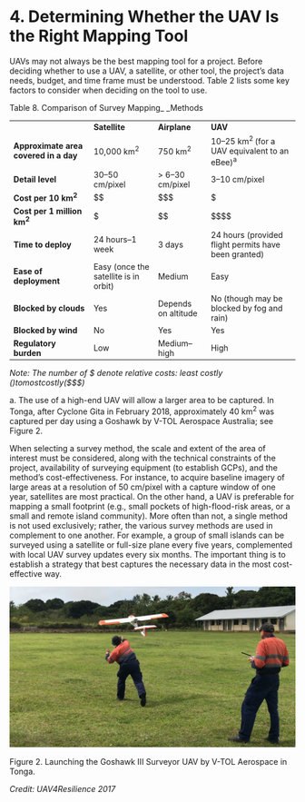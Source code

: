 # 4. Determining Whether the UAV Is the Right Mapping Tool 

UAVs may not always be the best mapping tool for a project. Before deciding whether to use a UAV, a satellite, or other tool, the project’s data needs, budget, and time frame must be understood. Table 2 lists some key factors to consider when deciding on the tool to use. 

Table 8. Comparison of Survey Mapping_ _Methods


<table>
  <tr>
   <td>
   </td>
   <td><strong>Satellite</strong>
   </td>
   <td><strong>Airplane</strong>
   </td>
   <td><strong>UAV</strong>
   </td>
  </tr>
  <tr>
   <td><strong>Approximate area covered in a day</strong>
   </td>
   <td>10,000 km<sup>2</sup>
   </td>
   <td>750 km<sup>2</sup>
   </td>
   <td>10–25 km<sup>2 </sup>(for a UAV equivalent to an eBee)<sup>a</sup>
   </td>
  </tr>
  <tr>
   <td><strong>Detail level</strong>
   </td>
   <td>30–50 cm/pixel
   </td>
   <td>> 6–30 cm/pixel
   </td>
   <td>3–10 cm/pixel
   </td>
  </tr>
  <tr>
   <td><strong>Cost per 10 km<sup>2</sup></strong>
   </td>
   <td>$$
   </td>
   <td>$$$
   </td>
   <td>$
   </td>
  </tr>
  <tr>
   <td><strong>Cost per 1 million km<sup>2</sup></strong>
   </td>
   <td>$
   </td>
   <td>$$
   </td>
   <td>$$$$
   </td>
  </tr>
  <tr>
   <td><strong>Time to deploy</strong>
   </td>
   <td>24 hours–1 week
   </td>
   <td>3 days
   </td>
   <td>24 hours (provided flight permits have been granted)
   </td>
  </tr>
  <tr>
   <td><strong>Ease of deployment</strong>
   </td>
   <td>Easy (once the satellite is in orbit)
   </td>
   <td>Medium
   </td>
   <td>Easy
   </td>
  </tr>
  <tr>
   <td><strong>Blocked by clouds</strong>
   </td>
   <td>Yes
   </td>
   <td>Depends on altitude
   </td>
   <td>No (though may be blocked by fog and rain)
   </td>
  </tr>
  <tr>
   <td><strong>Blocked by wind</strong>
   </td>
   <td>No
   </td>
   <td>Yes
   </td>
   <td>Yes
   </td>
  </tr>
  <tr>
   <td><strong>Regulatory burden</strong>
   </td>
   <td>Low
   </td>
   <td>Medium–high
   </td>
   <td>High
   </td>
  </tr>
</table>


_Note: The number of $ denote relative costs: least costly ($) to most costly ($$$$)_

a. The use of a high-end UAV will allow a larger area to be captured. In Tonga, after Cyclone Gita in February 2018, approximately 40 km<sup>2</sup> was captured per day using a Goshawk by V-TOL Aerospace Australia; see Figure 2. 

When selecting a survey method, the scale and extent of the area of interest must be considered, along with the technical constraints of the project, availability of surveying equipment (to establish GCPs), and the method’s cost-effectiveness. For instance, to acquire baseline imagery of large areas at a resolution of 50 cm/pixel with a capture window of one year, satellites are most practical. On the other hand, a UAV is preferable for mapping a small footprint (e.g., small pockets of high-flood-risk areas, or a small and remote island community). More often than not, a single method is not used exclusively; rather, the various survey methods are used in complement to one another. For example, a group of small islands can be surveyed using a satellite or full-size plane every five years, complemented with local UAV survey updates every six months. The important thing is to establish a strategy that best captures the necessary data in the most cost-effective way. 

![alt_text](/images/Technical-Guidelines5.png)


Figure 2. Launching the Goshawk III Surveyor UAV by V-TOL Aerospace in Tonga.

_Credit: UAV4Resilience 2017_
